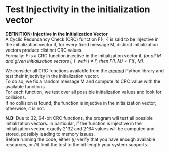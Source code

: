 # Test Injectivity in the initialization vector

__DEFINITION: Injective in the Initialization Vector__\
A Cyclic Redundancy Check (CRC) function F(·, ·) is said to be injective in the initialization vector if, for every fixed message M, distinct initialization vectors produce
distinct CRC values.\
Formally: F is a CRC function injective in the initialization vector if, *for all M and given initialization vectors I, I' with I ≠ I′, then F(I, M) ≠ F(I′, M)*.


We consider all CRC functions available from the [*crcmod*](https://crcmod.sourceforge.net) Python library and test their injectivity in the initialization vector.\
To do so, we fix a random message M and compute its CRC value with the available functions.\
For each function, we test over all possible initialization values and look for collisions.\
If no collision is found, the function is injective in the initialization vector; otherwise, it is not.

**N.B:** Due to 32, 64-bit CRC functions, the program will test all possible initialization vectors. In particular, if the function is injective in the initialization vector, exactly 2^32 and 2^64 values will be computed and stored, possibly leading to memory issues.\
Before running the code, either _(i)_ verify that you have enough available resources, or _(ii)_ limit the test to the bit length your system supports. 
